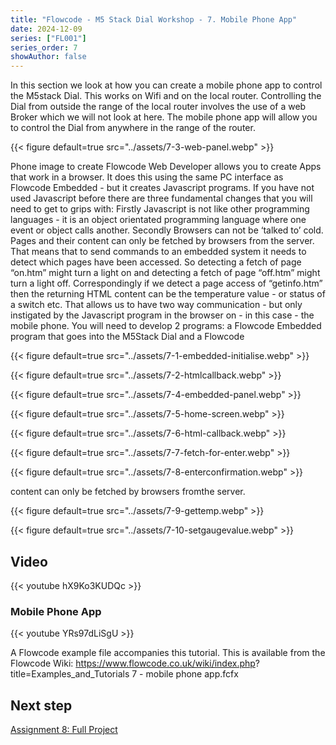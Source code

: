 ```yaml
---
title: "Flowcode - M5 Stack Dial Workshop - 7. Mobile Phone App"
date: 2024-12-09
series: ["FL001"]
series_order: 7
showAuthor: false
---
```


In this section we look at how you can create a mobile phone
app to control the M5stack Dial. This works on Wifi and on the
local router. Controlling the Dial from outside the range of the
local router involves the use of a web Broker which we will not
look at here.
The mobile phone app will allow you to control the Dial from
anywhere in the range of the router.

{{< figure
    default=true
    src="../assets/7-3-web-panel.webp"
    >}}

Phone image to create
Flowcode Web Developer allows you to create Apps that work
in a browser. It does this using the same PC interface as
Flowcode Embedded - but it creates Javascript programs.
If you have not used Javascript before there are three
fundamental changes that you will need to get to grips with:
Firstly Javascript is not like other programming languages - it
   is an object orientated programming language where one
   event or object calls another.
Secondly Browsers can not be ‘talked to’ cold. Pages and their
  content can only be fetched by browsers from the server.
  That means that to send commands to an embedded system
  it needs to detect which pages have been accessed. So
  detecting a fetch of page “on.htm” might turn a light on and
  detecting a fetch of page “off.htm” might turn a light off.
  Correspondingly if we detect a page access of “getinfo.htm”
  then the returning HTML content can be the temperature
  value - or status of a switch etc. That allows us to have two
  way communication - but only instigated by the Javascript
  program in the browser on - in this case - the mobile phone.
You will need to develop 2 programs: a Flowcode Embedded
  program that goes into the M5Stack Dial and a Flowcode

{{< figure
    default=true
    src="../assets/7-1-embedded-initialise.webp"
    >}}

{{< figure
    default=true
    src="../assets/7-2-htmlcallback.webp"
    >}}

{{< figure
    default=true
    src="../assets/7-4-embedded-panel.webp"
    >}}

{{< figure
    default=true
    src="../assets/7-5-home-screen.webp"
    >}}

{{< figure
    default=true
    src="../assets/7-6-html-callback.webp"
    >}}

{{< figure
    default=true
    src="../assets/7-7-fetch-for-enter.webp"
    >}}

{{< figure
    default=true
    src="../assets/7-8-enterconfirmation.webp"
    >}}


  content can only be fetched by browsers fromthe server.

{{< figure
    default=true
    src="../assets/7-9-gettemp.webp"
    >}}

{{< figure
    default=true
    src="../assets/7-10-setgaugevalue.webp"
    >}}


## Video

{{< youtube hX9Ko3KUDQc >}}

### Mobile Phone App

{{< youtube YRs97dLiSgU >}}

A Flowcode example file accompanies this tutorial. This is
available from the Flowcode Wiki:
https://www.flowcode.co.uk/wiki/index.php?
title=Examples_and_Tutorials
7 - mobile phone app.fcfx

## Next step

[Assignment 8: Full Project](../08-full-project)
